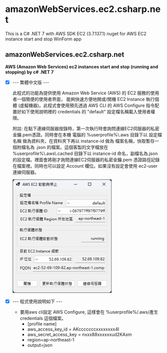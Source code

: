 # amazonWebServices.ec2.csharp.net
This is a C# .NET 7 with AWS SDK EC2 (3.7.137.1) nuget for AWS EC2 instance start and stop WinForm app
## amazonWebServices.ec2.csharp.net
**AWS (Amazon Web Services) ec2 instances start and stop (running and stopping) by c# .NET 7**

- [x] --- 繁體中文版 ---

    此程式的功能為提供使用 Amazon Web Service (AWS) 的 EC2 服務的使用者一個簡便的使用者界面，
    能夠快速方便地開或/關機 EC2 Instance 執行個體 (虛擬機器)。此程式會使用預先透過 AWS CLI 的
    AWS Configure 指令配置好如下使用說明裡的 credentials 的 "default" 設定檔名稱載入使用者權限。

    附註: 在點下連線伺服器按錄時，第一次執行時會詢問連線EC2伺服器的私密金鑰.pem憑證。同時會在本機
    電腦的 %userprofile%\\.aws 目錄下以 設定檔名稱 做為資料夾，在資料夾下再以 instance-id 做為
    檔案名稱，快取暫存一個附檔名為 .json 的檔案。這個客製的文字檔放在 %userprofile%\\.aws\\.cached
    目錄下以 instance-id 命名，副檔名為.json 的設定檔。裡面會將剛才詢問連線EC2伺服器的私密金鑰.pem
    憑證路徑記錄在檔案裡。同時也可以設定 Account 欄位。如果沒有設定會使用 ec2-user 連線伺服器。

    ![開機狀態](https://github.com/JacquesBlazor/amazonWebServices.ec2.csharp.net/blob/main/2023-06-22_183918.png)


- [x] --- 程式使用說明如下 ---
        
    * 要用aws cli設定 AWS Configure, 這樣會在 %userprofile%/.aws/產生 credentials 這個檔案。
      * [profile name]
      * aws_access_key_id = AKcccccccxxxxxxxx4I
      * aws_secret_access_key = nxxx88xxxxxxud2KAxm
      * region=ap-northeast-1
      * output=json
